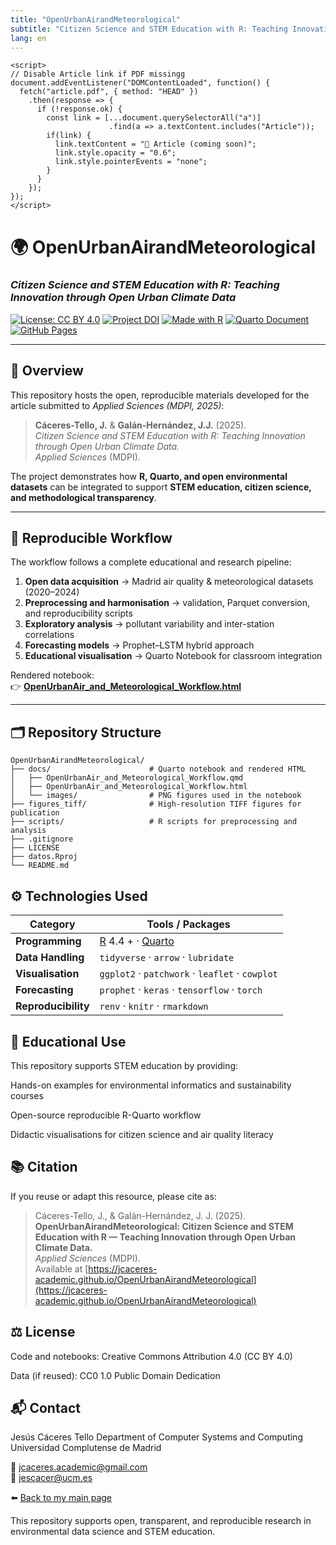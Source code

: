 ```yaml
---
title: "OpenUrbanAirandMeteorological"
subtitle: "Citizen Science and STEM Education with R: Teaching Innovation through Open Urban Climate Data"
lang: en
---
```


```{=html}
<script>
// Disable Article link if PDF missingg
document.addEventListener("DOMContentLoaded", function() {
  fetch("article.pdf", { method: "HEAD" })
    .then(response => {
      if (!response.ok) {
        const link = [...document.querySelectorAll("a")]
                      .find(a => a.textContent.includes("Article"));
        if(link) {
          link.textContent = "📄 Article (coming soon)";
          link.style.opacity = "0.6";
          link.style.pointerEvents = "none";
        }
      }
    });
});
</script>
```


# 🌍 OpenUrbanAirandMeteorological  
### *Citizen Science and STEM Education with R: Teaching Innovation through Open Urban Climate Data*  

[![License: CC BY 4.0](https://img.shields.io/badge/License-CC%20BY%204.0-lightgrey.svg)](https://creativecommons.org/licenses/by/4.0/)
[![Project DOI](https://img.shields.io/badge/DOI-coming_soon-blue.svg)](https://doi.org/)
[![Made with R](https://img.shields.io/badge/Made%20with-R-blue.svg)](https://www.r-project.org/)
[![Quarto Document](https://img.shields.io/badge/Rendered_with-Quarto-4A90E2.svg)](https://quarto.org/)
[![GitHub Pages](https://img.shields.io/badge/Website-online-brightgreen.svg)](https://jcaceres-academico.github.io/OpenUrbanAirandMeteorological/)

---

## 🧠 Overview

This repository hosts the open, reproducible materials developed for the article submitted to *Applied Sciences (MDPI, 2025)*:

> **Cáceres-Tello, J.** & **Galán-Hernández, J.J.** (2025).  
> *Citizen Science and STEM Education with R: Teaching Innovation through Open Urban Climate Data.*  
> *Applied Sciences* (MDPI).  

The project demonstrates how **R, Quarto, and open environmental datasets** can be integrated to support **STEM education, citizen science, and methodological transparency**.

---

## 🧩 Reproducible Workflow

The workflow follows a complete educational and research pipeline:

1. **Open data acquisition** → Madrid air quality & meteorological datasets (2020–2024)  
2. **Preprocessing and harmonisation** → validation, Parquet conversion, and reproducibility scripts  
3. **Exploratory analysis** → pollutant variability and inter-station correlations  
4. **Forecasting models** → Prophet–LSTM hybrid approach  
5. **Educational visualisation** → Quarto Notebook for classroom integration  

Rendered notebook:  
👉 [**OpenUrbanAir_and_Meteorological_Workflow.html**](https://jcaceres-academico.github.io/OpenUrbanAirandMeteorological/OpenUrbanAir_and_Meteorological_Workflow.html)

---

## 🗂️ Repository Structure

```text
OpenUrbanAirandMeteorological/
├── docs/                      # Quarto notebook and rendered HTML
│   ├── OpenUrbanAir_and_Meteorological_Workflow.qmd
│   ├── OpenUrbanAir_and_Meteorological_Workflow.html
│   └── images/                # PNG figures used in the notebook
├── figures_tiff/              # High-resolution TIFF figures for publication
├── scripts/                   # R scripts for preprocessing and analysis
├── .gitignore
├── LICENSE
├── datos.Rproj
└── README.md
``` 

## ⚙️ Technologies Used

| Category        | Tools / Packages |
|-----------------|------------------|
| **Programming** | [R](https://www.r-project.org/) 4.4 +  · [Quarto](https://quarto.org/) |
| **Data Handling** | `tidyverse` · `arrow` · `lubridate` |
| **Visualisation** | `ggplot2` · `patchwork` · `leaflet` · `cowplot` |
| **Forecasting** | `prophet` · `keras` · `tensorflow` · `torch` |
| **Reproducibility** | `renv` · `knitr` · `rmarkdown` |

## 🧭 Educational Use

This repository supports STEM education by providing:

Hands-on examples for environmental informatics and sustainability courses

Open-source reproducible R-Quarto workflow

Didactic visualisations for citizen science and air quality literacy

## 📚 Citation

If you reuse or adapt this resource, please cite as:

> Cáceres-Tello, J., & Galán-Hernández, J. J. (2025).  
> **OpenUrbanAirandMeteorological: Citizen Science and STEM Education with R — Teaching Innovation through Open Urban Climate Data.**  
> *Applied Sciences* (MDPI).  
> Available at [https://jcaceres-academic.github.io/OpenUrbanAirandMeteorological](https://jcaceres-academic.github.io/OpenUrbanAirandMeteorological)

## ⚖️ License

Code and notebooks: Creative Commons Attribution 4.0 (CC BY 4.0)

Data (if reused): CC0 1.0 Public Domain Dedication


## 📬 Contact

Jesús Cáceres Tello
Department of Computer Systems and Computing
Universidad Complutense de Madrid

📧 [jcaceres.academic@gmail.com](mailto:jcaceres.academic@gmail.com)  
📧 [jescacer@ucm.es](mailto:jescacer@ucm.es)

⬅️ [Back to my main page](https://jcaceres-academic.github.io)

This repository supports open, transparent, and reproducible research in environmental data science and STEM education.
